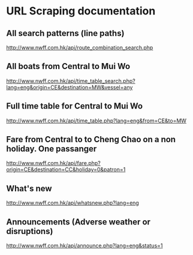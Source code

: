 # URL Scraping documentation

All search patterns (line paths)
-------------------------------
http://www.nwff.com.hk/api/route_combination_search.php

All boats from Central to Mui Wo
--------------------------------
http://www.nwff.com.hk/api/time_table_search.php?lang=eng&origin=CE&destination=MW&vessel=any

Full time table for Central to Mui Wo
-------------------------------------
http://www.nwff.com.hk/api/time_table.php?lang=eng&from=CE&to=MW

Fare from Central to to Cheng Chao on a non holiday. One passanger
------------------------------------------------------------------
http://www.nwff.com.hk/api/fare.php?origin=CE&destination=CC&holiday=0&patron=1

What's new
----------
http://www.nwff.com.hk/api/whatsnew.php?lang=eng

Announcements (Adverse weather or disruptions)
----------------------------------------------
http://www.nwff.com.hk/api/announce.php?lang=eng&status=1
